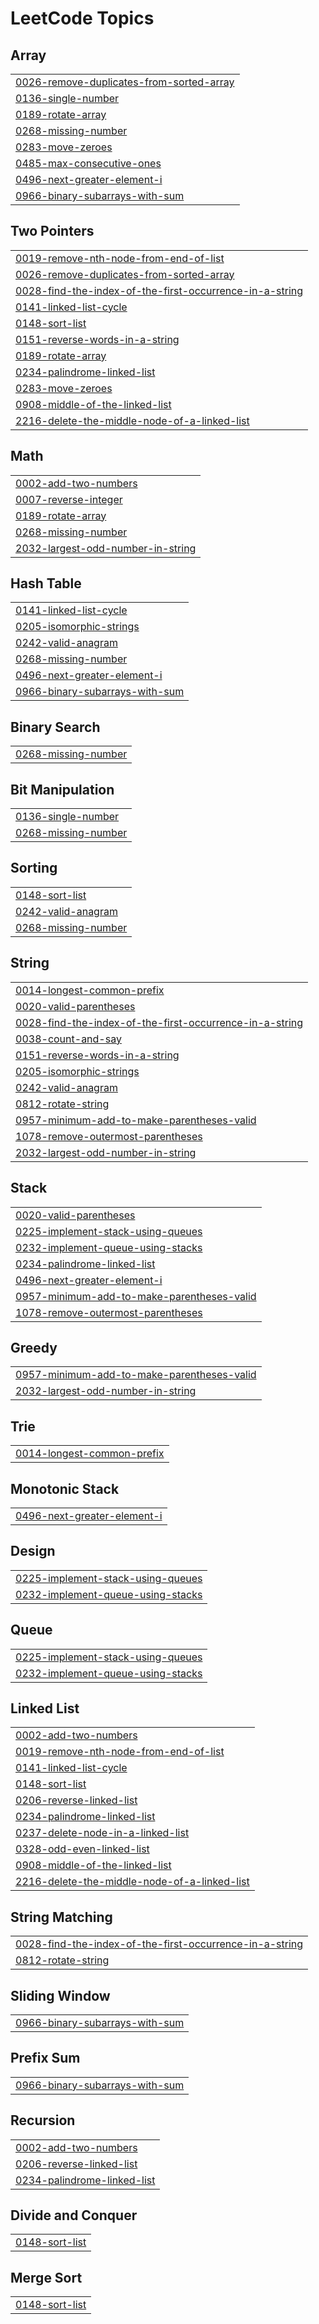 
<!---LeetCode Topics Start-->
# LeetCode Topics
## Array
|  |
| ------- |
| [0026-remove-duplicates-from-sorted-array](https://github.com/Shivam-kum-mhta/Leetcode_Submissions/tree/master/0026-remove-duplicates-from-sorted-array) |
| [0136-single-number](https://github.com/Shivam-kum-mhta/Leetcode_Submissions/tree/master/0136-single-number) |
| [0189-rotate-array](https://github.com/Shivam-kum-mhta/Leetcode_Submissions/tree/master/0189-rotate-array) |
| [0268-missing-number](https://github.com/Shivam-kum-mhta/Leetcode_Submissions/tree/master/0268-missing-number) |
| [0283-move-zeroes](https://github.com/Shivam-kum-mhta/Leetcode_Submissions/tree/master/0283-move-zeroes) |
| [0485-max-consecutive-ones](https://github.com/Shivam-kum-mhta/Leetcode_Submissions/tree/master/0485-max-consecutive-ones) |
| [0496-next-greater-element-i](https://github.com/Shivam-kum-mhta/Leetcode_Submissions/tree/master/0496-next-greater-element-i) |
| [0966-binary-subarrays-with-sum](https://github.com/Shivam-kum-mhta/Leetcode_Submissions/tree/master/0966-binary-subarrays-with-sum) |
## Two Pointers
|  |
| ------- |
| [0019-remove-nth-node-from-end-of-list](https://github.com/Shivam-kum-mhta/Leetcode_Submissions/tree/master/0019-remove-nth-node-from-end-of-list) |
| [0026-remove-duplicates-from-sorted-array](https://github.com/Shivam-kum-mhta/Leetcode_Submissions/tree/master/0026-remove-duplicates-from-sorted-array) |
| [0028-find-the-index-of-the-first-occurrence-in-a-string](https://github.com/Shivam-kum-mhta/Leetcode_Submissions/tree/master/0028-find-the-index-of-the-first-occurrence-in-a-string) |
| [0141-linked-list-cycle](https://github.com/Shivam-kum-mhta/Leetcode_Submissions/tree/master/0141-linked-list-cycle) |
| [0148-sort-list](https://github.com/Shivam-kum-mhta/Leetcode_Submissions/tree/master/0148-sort-list) |
| [0151-reverse-words-in-a-string](https://github.com/Shivam-kum-mhta/Leetcode_Submissions/tree/master/0151-reverse-words-in-a-string) |
| [0189-rotate-array](https://github.com/Shivam-kum-mhta/Leetcode_Submissions/tree/master/0189-rotate-array) |
| [0234-palindrome-linked-list](https://github.com/Shivam-kum-mhta/Leetcode_Submissions/tree/master/0234-palindrome-linked-list) |
| [0283-move-zeroes](https://github.com/Shivam-kum-mhta/Leetcode_Submissions/tree/master/0283-move-zeroes) |
| [0908-middle-of-the-linked-list](https://github.com/Shivam-kum-mhta/Leetcode_Submissions/tree/master/0908-middle-of-the-linked-list) |
| [2216-delete-the-middle-node-of-a-linked-list](https://github.com/Shivam-kum-mhta/Leetcode_Submissions/tree/master/2216-delete-the-middle-node-of-a-linked-list) |
## Math
|  |
| ------- |
| [0002-add-two-numbers](https://github.com/Shivam-kum-mhta/Leetcode_Submissions/tree/master/0002-add-two-numbers) |
| [0007-reverse-integer](https://github.com/Shivam-kum-mhta/Leetcode_Submissions/tree/master/0007-reverse-integer) |
| [0189-rotate-array](https://github.com/Shivam-kum-mhta/Leetcode_Submissions/tree/master/0189-rotate-array) |
| [0268-missing-number](https://github.com/Shivam-kum-mhta/Leetcode_Submissions/tree/master/0268-missing-number) |
| [2032-largest-odd-number-in-string](https://github.com/Shivam-kum-mhta/Leetcode_Submissions/tree/master/2032-largest-odd-number-in-string) |
## Hash Table
|  |
| ------- |
| [0141-linked-list-cycle](https://github.com/Shivam-kum-mhta/Leetcode_Submissions/tree/master/0141-linked-list-cycle) |
| [0205-isomorphic-strings](https://github.com/Shivam-kum-mhta/Leetcode_Submissions/tree/master/0205-isomorphic-strings) |
| [0242-valid-anagram](https://github.com/Shivam-kum-mhta/Leetcode_Submissions/tree/master/0242-valid-anagram) |
| [0268-missing-number](https://github.com/Shivam-kum-mhta/Leetcode_Submissions/tree/master/0268-missing-number) |
| [0496-next-greater-element-i](https://github.com/Shivam-kum-mhta/Leetcode_Submissions/tree/master/0496-next-greater-element-i) |
| [0966-binary-subarrays-with-sum](https://github.com/Shivam-kum-mhta/Leetcode_Submissions/tree/master/0966-binary-subarrays-with-sum) |
## Binary Search
|  |
| ------- |
| [0268-missing-number](https://github.com/Shivam-kum-mhta/Leetcode_Submissions/tree/master/0268-missing-number) |
## Bit Manipulation
|  |
| ------- |
| [0136-single-number](https://github.com/Shivam-kum-mhta/Leetcode_Submissions/tree/master/0136-single-number) |
| [0268-missing-number](https://github.com/Shivam-kum-mhta/Leetcode_Submissions/tree/master/0268-missing-number) |
## Sorting
|  |
| ------- |
| [0148-sort-list](https://github.com/Shivam-kum-mhta/Leetcode_Submissions/tree/master/0148-sort-list) |
| [0242-valid-anagram](https://github.com/Shivam-kum-mhta/Leetcode_Submissions/tree/master/0242-valid-anagram) |
| [0268-missing-number](https://github.com/Shivam-kum-mhta/Leetcode_Submissions/tree/master/0268-missing-number) |
## String
|  |
| ------- |
| [0014-longest-common-prefix](https://github.com/Shivam-kum-mhta/Leetcode_Submissions/tree/master/0014-longest-common-prefix) |
| [0020-valid-parentheses](https://github.com/Shivam-kum-mhta/Leetcode_Submissions/tree/master/0020-valid-parentheses) |
| [0028-find-the-index-of-the-first-occurrence-in-a-string](https://github.com/Shivam-kum-mhta/Leetcode_Submissions/tree/master/0028-find-the-index-of-the-first-occurrence-in-a-string) |
| [0038-count-and-say](https://github.com/Shivam-kum-mhta/Leetcode_Submissions/tree/master/0038-count-and-say) |
| [0151-reverse-words-in-a-string](https://github.com/Shivam-kum-mhta/Leetcode_Submissions/tree/master/0151-reverse-words-in-a-string) |
| [0205-isomorphic-strings](https://github.com/Shivam-kum-mhta/Leetcode_Submissions/tree/master/0205-isomorphic-strings) |
| [0242-valid-anagram](https://github.com/Shivam-kum-mhta/Leetcode_Submissions/tree/master/0242-valid-anagram) |
| [0812-rotate-string](https://github.com/Shivam-kum-mhta/Leetcode_Submissions/tree/master/0812-rotate-string) |
| [0957-minimum-add-to-make-parentheses-valid](https://github.com/Shivam-kum-mhta/Leetcode_Submissions/tree/master/0957-minimum-add-to-make-parentheses-valid) |
| [1078-remove-outermost-parentheses](https://github.com/Shivam-kum-mhta/Leetcode_Submissions/tree/master/1078-remove-outermost-parentheses) |
| [2032-largest-odd-number-in-string](https://github.com/Shivam-kum-mhta/Leetcode_Submissions/tree/master/2032-largest-odd-number-in-string) |
## Stack
|  |
| ------- |
| [0020-valid-parentheses](https://github.com/Shivam-kum-mhta/Leetcode_Submissions/tree/master/0020-valid-parentheses) |
| [0225-implement-stack-using-queues](https://github.com/Shivam-kum-mhta/Leetcode_Submissions/tree/master/0225-implement-stack-using-queues) |
| [0232-implement-queue-using-stacks](https://github.com/Shivam-kum-mhta/Leetcode_Submissions/tree/master/0232-implement-queue-using-stacks) |
| [0234-palindrome-linked-list](https://github.com/Shivam-kum-mhta/Leetcode_Submissions/tree/master/0234-palindrome-linked-list) |
| [0496-next-greater-element-i](https://github.com/Shivam-kum-mhta/Leetcode_Submissions/tree/master/0496-next-greater-element-i) |
| [0957-minimum-add-to-make-parentheses-valid](https://github.com/Shivam-kum-mhta/Leetcode_Submissions/tree/master/0957-minimum-add-to-make-parentheses-valid) |
| [1078-remove-outermost-parentheses](https://github.com/Shivam-kum-mhta/Leetcode_Submissions/tree/master/1078-remove-outermost-parentheses) |
## Greedy
|  |
| ------- |
| [0957-minimum-add-to-make-parentheses-valid](https://github.com/Shivam-kum-mhta/Leetcode_Submissions/tree/master/0957-minimum-add-to-make-parentheses-valid) |
| [2032-largest-odd-number-in-string](https://github.com/Shivam-kum-mhta/Leetcode_Submissions/tree/master/2032-largest-odd-number-in-string) |
## Trie
|  |
| ------- |
| [0014-longest-common-prefix](https://github.com/Shivam-kum-mhta/Leetcode_Submissions/tree/master/0014-longest-common-prefix) |
## Monotonic Stack
|  |
| ------- |
| [0496-next-greater-element-i](https://github.com/Shivam-kum-mhta/Leetcode_Submissions/tree/master/0496-next-greater-element-i) |
## Design
|  |
| ------- |
| [0225-implement-stack-using-queues](https://github.com/Shivam-kum-mhta/Leetcode_Submissions/tree/master/0225-implement-stack-using-queues) |
| [0232-implement-queue-using-stacks](https://github.com/Shivam-kum-mhta/Leetcode_Submissions/tree/master/0232-implement-queue-using-stacks) |
## Queue
|  |
| ------- |
| [0225-implement-stack-using-queues](https://github.com/Shivam-kum-mhta/Leetcode_Submissions/tree/master/0225-implement-stack-using-queues) |
| [0232-implement-queue-using-stacks](https://github.com/Shivam-kum-mhta/Leetcode_Submissions/tree/master/0232-implement-queue-using-stacks) |
## Linked List
|  |
| ------- |
| [0002-add-two-numbers](https://github.com/Shivam-kum-mhta/Leetcode_Submissions/tree/master/0002-add-two-numbers) |
| [0019-remove-nth-node-from-end-of-list](https://github.com/Shivam-kum-mhta/Leetcode_Submissions/tree/master/0019-remove-nth-node-from-end-of-list) |
| [0141-linked-list-cycle](https://github.com/Shivam-kum-mhta/Leetcode_Submissions/tree/master/0141-linked-list-cycle) |
| [0148-sort-list](https://github.com/Shivam-kum-mhta/Leetcode_Submissions/tree/master/0148-sort-list) |
| [0206-reverse-linked-list](https://github.com/Shivam-kum-mhta/Leetcode_Submissions/tree/master/0206-reverse-linked-list) |
| [0234-palindrome-linked-list](https://github.com/Shivam-kum-mhta/Leetcode_Submissions/tree/master/0234-palindrome-linked-list) |
| [0237-delete-node-in-a-linked-list](https://github.com/Shivam-kum-mhta/Leetcode_Submissions/tree/master/0237-delete-node-in-a-linked-list) |
| [0328-odd-even-linked-list](https://github.com/Shivam-kum-mhta/Leetcode_Submissions/tree/master/0328-odd-even-linked-list) |
| [0908-middle-of-the-linked-list](https://github.com/Shivam-kum-mhta/Leetcode_Submissions/tree/master/0908-middle-of-the-linked-list) |
| [2216-delete-the-middle-node-of-a-linked-list](https://github.com/Shivam-kum-mhta/Leetcode_Submissions/tree/master/2216-delete-the-middle-node-of-a-linked-list) |
## String Matching
|  |
| ------- |
| [0028-find-the-index-of-the-first-occurrence-in-a-string](https://github.com/Shivam-kum-mhta/Leetcode_Submissions/tree/master/0028-find-the-index-of-the-first-occurrence-in-a-string) |
| [0812-rotate-string](https://github.com/Shivam-kum-mhta/Leetcode_Submissions/tree/master/0812-rotate-string) |
## Sliding Window
|  |
| ------- |
| [0966-binary-subarrays-with-sum](https://github.com/Shivam-kum-mhta/Leetcode_Submissions/tree/master/0966-binary-subarrays-with-sum) |
## Prefix Sum
|  |
| ------- |
| [0966-binary-subarrays-with-sum](https://github.com/Shivam-kum-mhta/Leetcode_Submissions/tree/master/0966-binary-subarrays-with-sum) |
## Recursion
|  |
| ------- |
| [0002-add-two-numbers](https://github.com/Shivam-kum-mhta/Leetcode_Submissions/tree/master/0002-add-two-numbers) |
| [0206-reverse-linked-list](https://github.com/Shivam-kum-mhta/Leetcode_Submissions/tree/master/0206-reverse-linked-list) |
| [0234-palindrome-linked-list](https://github.com/Shivam-kum-mhta/Leetcode_Submissions/tree/master/0234-palindrome-linked-list) |
## Divide and Conquer
|  |
| ------- |
| [0148-sort-list](https://github.com/Shivam-kum-mhta/Leetcode_Submissions/tree/master/0148-sort-list) |
## Merge Sort
|  |
| ------- |
| [0148-sort-list](https://github.com/Shivam-kum-mhta/Leetcode_Submissions/tree/master/0148-sort-list) |
<!---LeetCode Topics End-->
